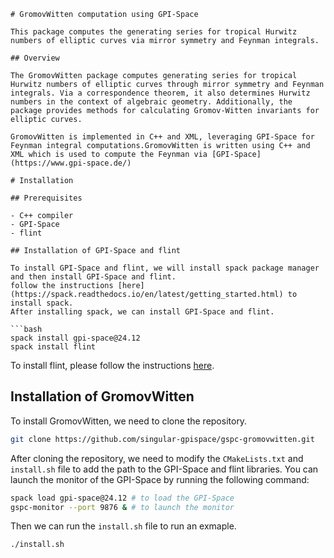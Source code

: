 ```
# GromovWitten computation using GPI-Space

This package computes the generating series for tropical Hurwitz numbers of elliptic curves via mirror symmetry and Feynman integrals.

## Overview

The GromovWitten package computes generating series for tropical Hurwitz numbers of elliptic curves through mirror symmetry and Feynman integrals. Via a correspondence theorem, it also determines Hurwitz numbers in the context of algebraic geometry. Additionally, the package provides methods for calculating Gromov-Witten invariants for elliptic curves.

GromovWitten is implemented in C++ and XML, leveraging GPI-Space for Feynman integral computations.GromovWitten is written using C++ and XML which is used to compute the Feynman via [GPI-Space](https://www.gpi-space.de/)

# Installation

## Prerequisites

- C++ compiler
- GPI-Space
- flint

## Installation of GPI-Space and flint

To install GPI-Space and flint, we will install spack package manager and then install GPI-Space and flint.
follow the instructions [here](https://spack.readthedocs.io/en/latest/getting_started.html) to install spack.
After installing spack, we can install GPI-Space and flint.

```bash
spack install gpi-space@24.12
spack install flint
```

To install flint, please follow the instructions [here](https://github.com/wbhart/flint2/releases).

## Installation of GromovWitten

To install GromovWitten, we need to clone the repository.

```bash
git clone https://github.com/singular-gpispace/gspc-gromovwitten.git
```

After cloning the repository, we need to modify the `CMakeLists.txt`  and `install.sh` file to add the path to the GPI-Space and flint libraries.
You can launch the monitor of the GPI-Space by running the following command:

```bash
spack load gpi-space@24.12 # to load the GPI-Space
gspc-monitor --port 9876 & # to launch the monitor
```

Then we can run the `install.sh` file to run an exmaple.

```bash
./install.sh
```

```

```


